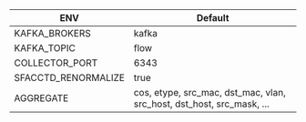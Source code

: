 | ENV | Default |
|---|---|
|KAFKA_BROKERS|  kafka|
|KAFKA_TOPIC|  flow|
|COLLECTOR_PORT|  6343|
|SFACCTD_RENORMALIZE|  true|
|AGGREGATE|  cos, etype, src_mac, dst_mac, vlan, src_host, dst_host, src_mask, ...|
